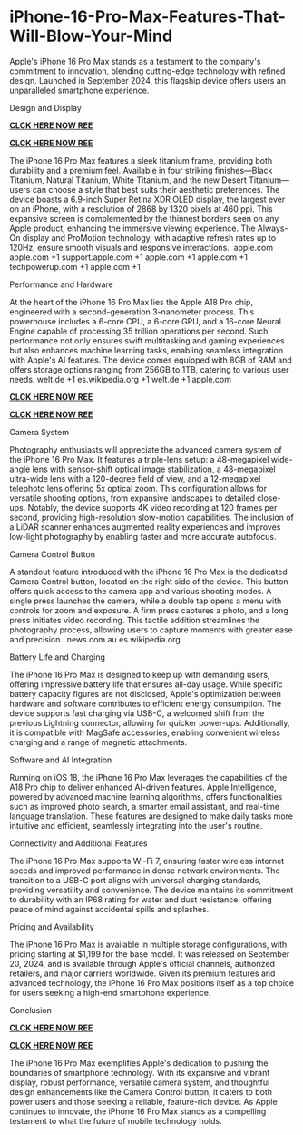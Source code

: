 # iPhone-16-Pro-Max-Features-That-Will-Blow-Your-Mind
Apple's iPhone 16 Pro Max stands as a testament to the company's commitment to innovation, blending cutting-edge technology with refined design. Launched in September 2024, this flagship device offers users an unparalleled smartphone experience.​

Design and Display

**[CLCK HERE NOW REE](https://url-shortener.me/BPM)**

**[CLCK HERE NOW REE](https://url-shortener.me/BPM)**

The iPhone 16 Pro Max features a sleek titanium frame, providing both durability and a premium feel. Available in four striking finishes—Black Titanium, Natural Titanium, White Titanium, and the new Desert Titanium—users can choose a style that best suits their aesthetic preferences. The device boasts a 6.9-inch Super Retina XDR OLED display, the largest ever on an iPhone, with a resolution of 2868 by 1320 pixels at 460 ppi. This expansive screen is complemented by the thinnest borders seen on any Apple product, enhancing the immersive viewing experience. The Always-On display and ProMotion technology, with adaptive refresh rates up to 120Hz, ensure smooth visuals and responsive interactions. ​
apple.com
apple.com
+1
support.apple.com
+1
apple.com
+1
apple.com
+1
techpowerup.com
+1
apple.com
+1

Performance and Hardware

At the heart of the iPhone 16 Pro Max lies the Apple A18 Pro chip, engineered with a second-generation 3-nanometer process. This powerhouse includes a 6-core CPU, a 6-core GPU, and a 16-core Neural Engine capable of processing 35 trillion operations per second. Such performance not only ensures swift multitasking and gaming experiences but also enhances machine learning tasks, enabling seamless integration with Apple's AI features. The device comes equipped with 8GB of RAM and offers storage options ranging from 256GB to 1TB, catering to various user needs. ​
welt.de
+1
es.wikipedia.org
+1
welt.de
+1
apple.com

**[CLCK HERE NOW REE](https://url-shortener.me/BPM)**

**[CLCK HERE NOW REE](https://url-shortener.me/BPM)**

Camera System

Photography enthusiasts will appreciate the advanced camera system of the iPhone 16 Pro Max. It features a triple-lens setup: a 48-megapixel wide-angle lens with sensor-shift optical image stabilization, a 48-megapixel ultra-wide lens with a 120-degree field of view, and a 12-megapixel telephoto lens offering 5x optical zoom. This configuration allows for versatile shooting options, from expansive landscapes to detailed close-ups. Notably, the device supports 4K video recording at 120 frames per second, providing high-resolution slow-motion capabilities. The inclusion of a LiDAR scanner enhances augmented reality experiences and improves low-light photography by enabling faster and more accurate autofocus. ​

Camera Control Button

A standout feature introduced with the iPhone 16 Pro Max is the dedicated Camera Control button, located on the right side of the device. This button offers quick access to the camera app and various shooting modes. A single press launches the camera, while a double tap opens a menu with controls for zoom and exposure. A firm press captures a photo, and a long press initiates video recording. This tactile addition streamlines the photography process, allowing users to capture moments with greater ease and precision. ​
news.com.au
es.wikipedia.org

Battery Life and Charging

The iPhone 16 Pro Max is designed to keep up with demanding users, offering impressive battery life that ensures all-day usage. While specific battery capacity figures are not disclosed, Apple's optimization between hardware and software contributes to efficient energy consumption. The device supports fast charging via USB-C, a welcomed shift from the previous Lightning connector, allowing for quicker power-ups. Additionally, it is compatible with MagSafe accessories, enabling convenient wireless charging and a range of magnetic attachments. ​

Software and AI Integration

Running on iOS 18, the iPhone 16 Pro Max leverages the capabilities of the A18 Pro chip to deliver enhanced AI-driven features. Apple Intelligence, powered by advanced machine learning algorithms, offers functionalities such as improved photo search, a smarter email assistant, and real-time language translation. These features are designed to make daily tasks more intuitive and efficient, seamlessly integrating into the user's routine. ​

Connectivity and Additional Features

The iPhone 16 Pro Max supports Wi-Fi 7, ensuring faster wireless internet speeds and improved performance in dense network environments. The transition to a USB-C port aligns with universal charging standards, providing versatility and convenience. The device maintains its commitment to durability with an IP68 rating for water and dust resistance, offering peace of mind against accidental spills and splashes. ​

Pricing and Availability

The iPhone 16 Pro Max is available in multiple storage configurations, with pricing starting at $1,199 for the base model. It was released on September 20, 2024, and is available through Apple's official channels, authorized retailers, and major carriers worldwide. Given its premium features and advanced technology, the iPhone 16 Pro Max positions itself as a top choice for users seeking a high-end smartphone experience. ​

Conclusion

**[CLCK HERE NOW REE](https://url-shortener.me/BPM)**

**[CLCK HERE NOW REE](https://url-shortener.me/BPM)**

The iPhone 16 Pro Max exemplifies Apple's dedication to pushing the boundaries of smartphone technology. With its expansive and vibrant display, robust performance, versatile camera system, and thoughtful design enhancements like the Camera Control button, it caters to both power users and those seeking a reliable, feature-rich device. As Apple continues to innovate, the iPhone 16 Pro Max stands as a compelling testament to what the future of mobile technology holds.
